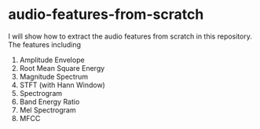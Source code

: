 # audio-features-from-scratch

I will show how to extract the audio features from scratch in this repository.\
The features including
1. Amplitude Envelope
2. Root Mean Square Energy
3. Magnitude Spectrum 
4. STFT (with Hann Window)
5. Spectrogram
6. Band Energy Ratio
7. Mel Spectrogram
8. MFCC
